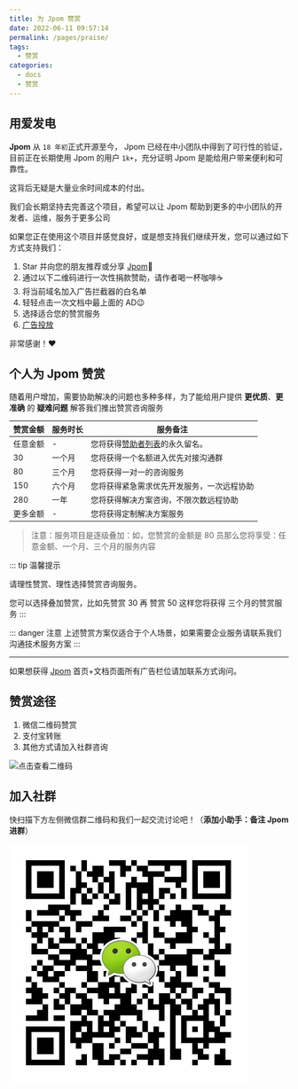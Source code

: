 ```yaml
---
title: 为 Jpom 赞赏
date: 2022-06-11 09:57:14
permalink: /pages/praise/
tags: 
  - 赞赏
categories: 
  - docs
  - 赞赏
---
```


## 用爱发电

**Jpom** 从 `18 年初`正式开源至今， Jpom 已经在中小团队中得到了可行性的验证，目前正在长期使用 Jpom 的用户 `1k+`，充分证明 Jpom 是能给用户带来便利和可靠性。

这背后无疑是大量业余时间成本的付出。

我们会长期坚持去完善这个项目，希望可以让 Jpom 帮助到更多的中小团队的开发者、运维，服务于更多公司

如果您正在使用这个项目并感觉良好，或是想支持我们继续开发，您可以通过如下方式支持我们：

1. Star 并向您的朋友推荐或分享 [Jpom](https://gitee.com/dromara/Jpom)🚀
2. 通过以下二维码进行一次性捐款赞助，请作者喝一杯咖啡☕️
3. 将当前域名加入广告拦截器的白名单
4. 轻轻点击一次文档中最上面的 AD😉
5. 选择适合您的赞赏服务
6. [广告投放](./04.成为赞助商.md)

非常感谢！❤️

##  个人为 Jpom 赞赏

随着用户增加，需要协助解决的问题也多种多样，为了能给用户提供 **更优质**、**更准确** 的 **疑难问题** 解答我们推出赞赏咨询服务


| 赞赏金额 | 服务时长 | 服务备注                       |
|------|------|----------------------------|
| 任意金额 | -    | 您将获得[赞助者列表](赞赏记录.md)的永久留名。 |
| 30   | 一个月  | 您将获得一个名额进入优先对接沟通群          |
| 80   | 三个月  | 您将获得一对一的咨询服务               |
| 150  | 六个月  | 您将获得紧急需求优先开发服务，一次远程协助      |
| 280  | 一年   | 您将获得解决方案咨询，不限次数远程协助        |
| 更多金额 | -    | 您将获得定制解决方案服务               |

> 注意：服务项目是逐级叠加：如，您赞赏的金额是 80 员那么您将享受：任意金额、一个月、三个月的服务内容

::: tip 温馨提示

请理性赞赏、理性选择赞赏咨询服务。

您可以选择叠加赞赏，比如先赞赏 30 再 赞赏 50 这样您将获得 三个月的赞赏服务
:::

::: danger 注意
上述赞赏方案仅适合于个人场景，如果需要企业服务请联系我们沟通技术服务方案
:::

------

如果想获得 [Jpom](https://jpom.top/) 首页+文档页面所有广告栏位请加联系方式询问。

## 赞赏途径

1. 微信二维码赞赏
2. 支付宝转账
3. 其他方式请加入社群咨询

![点击查看二维码](/images/praise-qrcorde.png)

## 加入社群

快扫描下方左侧微信群二维码和我们一起交流讨论吧！（**添加小助手：备注 Jpom 进群**）

![wx](/images/wx_qrcode.jpg)

